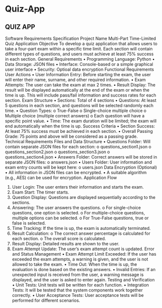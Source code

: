 # Quiz-App

## QUIZ APP ##
Software Requirements Specification 
Project Name
Multi-Part Time-Limited Quiz Application
Objective
To develop a quiz application that allows users to take a four-part exam within a specific time limit. Each section will contain different types of questions, and users must achieve at least 75% success in each section.
General Requirements
•	Programming Language: Python
•	Data Storage: JSON files
•	Interface: Console-based or a simple graphical user interface
•	Security: Optioal data encryption
Functional Requirements 
User Actions 
•	User Information Entry: Before starting the exam, the user will enter their name, surname, and other required information.
•	Exam Attempts: The user can take the exam at max 2 times.
•	Result Display: The result will be displayed automatically at the end of the exam or when the time is up. This will include pass/fail information and success rates for each section.
Exam Structure 
•	Sections: Total of 4 sections
•	Questions: At least 5 questions in each section, and questions will be selected randomly each time.
•	Question Types:
o	True-False
o	Single-choice multiple choice
o	Multiple choice (multiple correct answers)
o	Each question will have a specific point value.
•	Time: The exam duration will be limited; the exam will end automatically when the time is up.
Success Criteria 
•	Section Success: At least 75% success must be achieved in each section.
•	Overall Passing Grade: 75 points and above will be considered as a passing grade.
Technical Requirements 
Files and Data Structure 
•	Questions Folder: Will contain separate JSON files for each section:
o	questions_section1.json
o	questions_section2.json
o	questions_section3.json
o	questions_section4.json
•	Answers Folder: Correct answers will be stored in separate JSON files:
o	answers.json
•	Users Folder: User information and exam entry counts will be kept here:
o	users.json
Data Encryption (Optional) 
•	All information in JSON files can be encrypted.
•	A suitable algorithm (e.g., AES) can be used for encryption.
Application Flow 
1.	User Login: The user enters their information and starts the exam.
2.	Exam Start: The timer starts.
3.	Question Display: Questions are displayed sequentially according to the sections.
4.	Answering: The user answers the questions.
o	For single-choice questions, one option is selected.
o	For multiple-choice questions, multiple options can be selected.
o	For True-False questions, true or false is selected.
5.	Time Tracking: If the time is up, the exam is automatically terminated.
6.	Result Calculation:
o	The correct answer percentage is calculated for each section.
o	The overall score is calculated.
7.	Result Display: Detailed results are shown to the user.
8.	Exam Attempt Update: The user’s exam attempt count is updated.
Error and Status Management 
•	Exam Attempt Limit Exceeded: If the user has exceeded the exam attempts, a warning is given, and the user is not allowed to take the exam.
•	Time Out: When the time is up, the evaluation is done based on the existing answers.
•	Invalid Entries: If an unexpected input is received from the user, a warning message is displayed, and the user is asked to enter again.
Testing and Verification 
•	Unit Tests: Unit tests will be written for each function.
•	Integration Tests: It will be tested that the system components work together correctly.
•	User Acceptance Tests: User acceptance tests will be performed for different scenarios.
